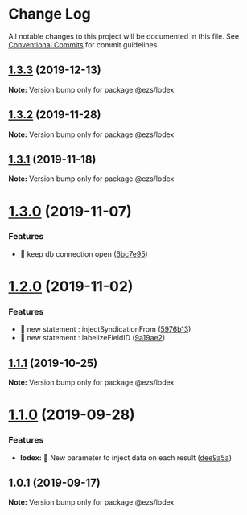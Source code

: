 # Change Log

All notable changes to this project will be documented in this file.
See [Conventional Commits](https://conventionalcommits.org) for commit guidelines.

## [1.3.3](https://github.com/Inist-CNRS/ezs/compare/@ezs/lodex@1.3.2...@ezs/lodex@1.3.3) (2019-12-13)

**Note:** Version bump only for package @ezs/lodex





## [1.3.2](https://github.com/Inist-CNRS/ezs/compare/@ezs/lodex@1.3.1...@ezs/lodex@1.3.2) (2019-11-28)

**Note:** Version bump only for package @ezs/lodex





## [1.3.1](https://github.com/Inist-CNRS/ezs/compare/@ezs/lodex@1.3.0...@ezs/lodex@1.3.1) (2019-11-18)

**Note:** Version bump only for package @ezs/lodex





# [1.3.0](https://github.com/Inist-CNRS/ezs/compare/@ezs/lodex@1.2.0...@ezs/lodex@1.3.0) (2019-11-07)


### Features

* 🎸 keep db connection open ([6bc7e95](https://github.com/Inist-CNRS/ezs/commit/6bc7e9505fe50f7c0ce9411037f439aa1db0b628))





# [1.2.0](https://github.com/Inist-CNRS/ezs/compare/@ezs/lodex@1.1.1...@ezs/lodex@1.2.0) (2019-11-02)


### Features

* 🎸 new statement : injectSyndicationFrom ([5976b13](https://github.com/Inist-CNRS/ezs/commit/5976b13))
* 🎸 new statement : labelizeFieldID ([9a19ae2](https://github.com/Inist-CNRS/ezs/commit/9a19ae2))





## [1.1.1](https://github.com/Inist-CNRS/ezs/compare/@ezs/lodex@1.1.0...@ezs/lodex@1.1.1) (2019-10-25)

**Note:** Version bump only for package @ezs/lodex





# [1.1.0](https://github.com/Inist-CNRS/ezs/compare/@ezs/lodex@1.0.1...@ezs/lodex@1.1.0) (2019-09-28)


### Features

* **lodex:** 🎸 New parameter to inject data on each result ([dee9a5a](https://github.com/Inist-CNRS/ezs/commit/dee9a5a))





## 1.0.1 (2019-09-17)

**Note:** Version bump only for package @ezs/lodex
